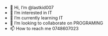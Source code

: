 - 👋 Hi, I’m @lastkid007
- 👀 I’m interested in IT
- 🌱 I’m currently learning IT
- 💞️ I’m looking to collaborate on PROGRAMING
- 📫 How to reach me 0748607023

<!---
lastkid007/lastkid007 is a ✨ special ✨ repository because its `README.md` (this file) appears on your GitHub profile.
You can click the Preview link to take a look at your changes.
--->
